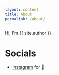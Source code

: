 ```yaml
---
layout: content
title: About
permalink: /about/
---
```

Hi, I'm {{ site.author }} .
# Socials

- [Instagram](https://www.instagram.com/{{site.github_username}}) for 📸

